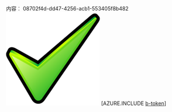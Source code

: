 内容︰ 08702f4d-dd47-4256-acb1-553405f8b482![图像](02d2d9da-05c1-4059-b826-f0fd845e337e.png)
[AZURE.INCLUDE [b-token](50e603b0-9603-4d88-97d8-80855817c68b.md)]
